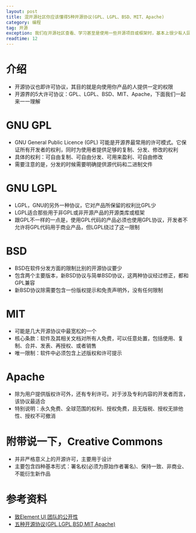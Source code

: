 ```yaml
---
layout: post
title: 混开源社区你应该懂得5种开源协议(GPL、LGPL、BSD、MIT、Apache)
category: 编程
tag: 开源
exception: 我们在开源社区查看、学习甚至是使用一些开源项目或框架时，基本上很少有人回去注意一下项目根目录会有LICENSE这样一个文件。这里咱们一起来深入理解开源协议这个东西
readtime: 12
---
```


# 介绍
* 开源协议也即许可协议，其目的就是向使用你产品的人提供一定的权限
* 开源界的5大许可协议：GPL、LGPL、BSD、MIT、Apache，下面我们一起来一一理解

# GNU GPL
* GNU General Public Licence (GPL) 可能是开源界最常用的许可模式。它保证所有开发者的权利，同时为使用者提供足够的复制、分发、修改的权利
* 具体的权利：可自由复制、可自由分发、可用来盈利、可自由修改
* 需要注意的是，分发的时候需要明确提供源代码和二进制文件

# GNU LGPL
* LGPL，GNU的另外一种协议，它对产品所保留的权利比GPL少
* LGPL适合那些用于非GPL或非开源产品的开源类库或框架
* 跟GPL不一样的一点是，使用GPL代码的产品必须也使用GPL协议，开发者不允许将GPL代码用于商业产品，但LGPL绕过了这一限制

# BSD
* BSD在软件分发方面的限制比别的开源协议要少
* 包含两个主要版本，新BSD协议与简单BSD协议，这两种协议经过修正，都和GPL兼容
* 新BSD协议除需要包含一份版权提示和免责声明外，没有任何限制

# MIT
* 可能是几大开源协议中最宽松的一个
* 核心条款：软件及其相关文档对所有人免费，可以任意处置，包括使用、复制、合并、发表、再授权、或者销售
* 唯一限制：软件中必须包含上述版权和许可提示

# Apache
* 除为用户提供版权许可外，还有专利许可。对于涉及专利内容的开发者而言，该协议最适合
* 特别说明：永久免费、全球范围的权利、授权免费，且无版税、授权无排他性、授权不可撤消

# 附带说一下，Creative Commons
* 并非严格意义上的开源许可，主要用于设计
* 主要包含四种基本形式：署名权(必须为原始作者署名)、保持一致、非商业、不能衍生新作品

# 参考资料
* [致Element UI 团队的公开性](https://zhuanlan.zhihu.com/p/25893972)
* [五种开源协议(GPL,LGPL,BSD,MIT,Apache)](http://blog.csdn.net/mic_hero/article/details/50662234)